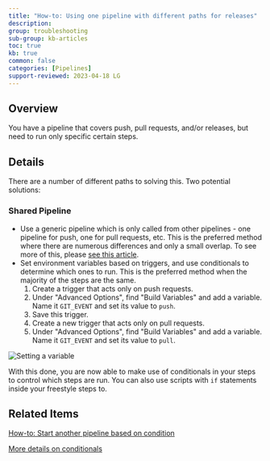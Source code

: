```yaml
---
title: "How-to: Using one pipeline with different paths for releases"
description: 
group: troubleshooting
sub-group: kb-articles
toc: true
kb: true
common: false
categories: [Pipelines]
support-reviewed: 2023-04-18 LG
---
```


## Overview

You have a pipeline that covers push, pull requests, and/or releases, but need to run only specific certain steps.

## Details

There are a number of different paths to solving this. Two potential solutions:

### Shared Pipeline

* Use a generic pipeline which is only called from other pipelines - one pipeline for push, one for pull requests, etc. This is the preferred method where there are numerous differences and only a small overlap. To see more of this, please [see this article]({{site.baseurl}}/docs/troubleshooting/kb-articles/start-another-pipeline-based-on-condition/).
* Set environment variables based on triggers, and use conditionals to determine which ones to run. This is the preferred method when the majority of the steps are the same.
  1. Create a trigger that acts only on push requests.
  2. Under "Advanced Options", find "Build Variables" and add a variable. Name it `GIT_EVENT` and set its value to `push`.
  3. Save this trigger.
  4. Create a new trigger that acts only on pull requests.
  5. Under "Advanced Options", find "Build Variables" and add a variable. Name it `GIT_EVENT` and set its value to `pull`.

![Setting a variable]({{site.baseurl}}/images/troubleshooting/set-variable.png)

With this done, you are now able to make use of conditionals in your steps to control which steps are run. You can also use scripts with `if` statements inside your freestyle steps to.

## Related Items

[How-to: Start another pipeline based on condition]({{site.baseurl}}/docs/troubleshooting/kb-articles/start-another-pipeline-based-on-condition/)

[More details on conditionals]({{site.baseurl}}/docs/pipelines/conditional-execution-of-steps/)
